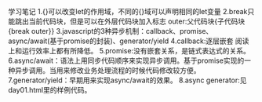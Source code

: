 学习笔记
1.{}可以改变let的作用域，不同的{}域可以声明相同的let变量
2.break只能跳出当前代码块，但是可以在外层代码块加入标志 outer:父代码块{子代码块{break outer}}
3.javascript的3种异步机制：callback、promise、async/await(基于promise的封装)、generator/yield
4.callback:逐层嵌套 阅读上和运行效率上都有所降低。
5.promise:没有嵌套关系，是链式表达式的关系。
6.async/await：语法上用同步代码顺序来实现异步调用。基于promise实现的一种异步调用。当用来修改业务处理流程的时候代码修改较方便。
7.generator/yield：早期用来实现async/await的效果。
8.async generator:见day01.html里的样例代码。
